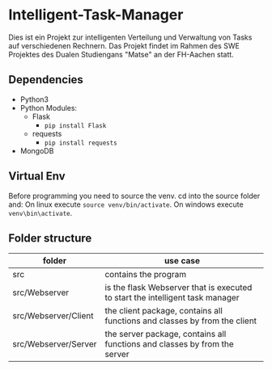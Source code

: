 # Intelligent-Task-Manager

Dies ist ein Projekt zur intelligenten Verteilung und Verwaltung von Tasks auf verschiedenen Rechnern. Das Projekt findet im Rahmen des SWE Projektes des Dualen Studiengans "Matse" an der FH-Aachen statt.

## Dependencies
- Python3
- Python Modules:
	- Flask
		- `pip install Flask`
	- requests
		- `pip install requests`
- MongoDB

## Virtual Env
Before programming you need to source the venv.
cd into the source folder and:
On linux execute `source venv/bin/activate`.
On windows execute `venv\bin\activate`.

## Folder structure
folder              | use case
--------------------|--------------------------
src                 | contains the program
src/Webserver       | is the flask Webserver that is executed to start the intelligent task manager
src/Webserver/Client| the client package, contains all functions and classes by from the client
src/Webserver/Server| the server package, contains all functions and classes by from the server
